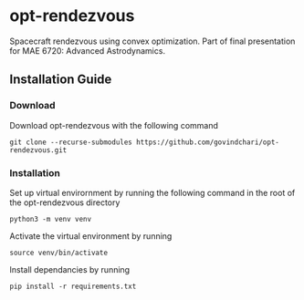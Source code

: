 # opt-rendezvous
Spacecraft rendezvous using convex optimization. Part of final presentation for MAE 6720: Advanced Astrodynamics.

## Installation Guide

### Download

Download opt-rendezvous with the following command

```
git clone --recurse-submodules https://github.com/govindchari/opt-rendezvous.git
```
### Installation

Set up virtual envirornment by running the following command in the root of the opt-rendezvous directory

```
python3 -m venv venv
```

Activate the virtual environment by running

```
source venv/bin/activate
```

Install dependancies by running
```
pip install -r requirements.txt
```


